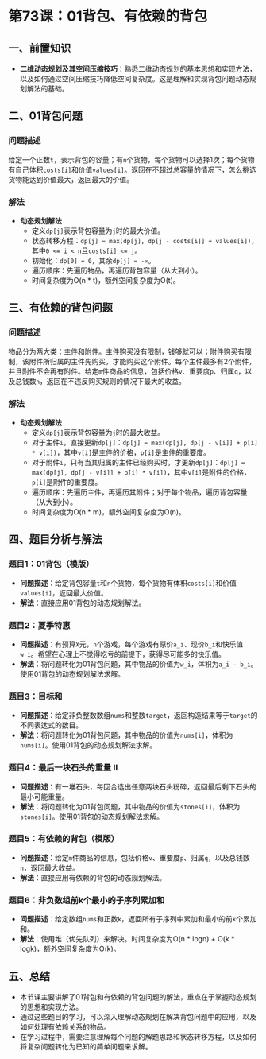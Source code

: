 # 第73课：01背包、有依赖的背包

## 一、前置知识
- **二维动态规划及其空间压缩技巧**：熟悉二维动态规划的基本思想和实现方法，以及如何通过空间压缩技巧降低空间复杂度。这是理解和实现背包问题动态规划解法的基础。

## 二、01背包问题
### 问题描述
给定一个正数`t`，表示背包的容量；有`n`个货物，每个货物可以选择1次；每个货物有自己体积`costs[i]`和价值`values[i]`。返回在不超过总容量的情况下，怎么挑选货物能达到价值最大，返回最大的价值。

### 解法
- **动态规划解法**
  - 定义`dp[j]`表示背包容量为`j`时的最大价值。
  - 状态转移方程：`dp[j] = max(dp[j], dp[j - costs[i]] + values[i])`，其中`0 <= i < n`且`costs[i] <= j`。
  - 初始化：`dp[0] = 0`，其余`dp[j] = -∞`。
  - 遍历顺序：先遍历物品，再遍历背包容量（从大到小）。
  - 时间复杂度为O(n * t)，额外空间复杂度为O(t)。

## 三、有依赖的背包问题
### 问题描述
物品分为两大类：主件和附件。主件购买没有限制，钱够就可以；附件购买有限制，该附件所归属的主件先购买，才能购买这个附件。每个主件最多有2个附件，并且附件不会再有附件。给定`m`件商品的信息，包括价格`v`、重要度`p`、归属`q`，以及总钱数`n`，返回在不违反购买规则的情况下最大的收益。

### 解法
- **动态规划解法**
  - 定义`dp[j]`表示背包容量为`j`时的最大收益。
  - 对于主件`i`，直接更新`dp[j]`：`dp[j] = max(dp[j], dp[j - v[i]] + p[i] * v[i])`，其中`v[i]`是主件的价格，`p[i]`是主件的重要度。
  - 对于附件`i`，只有当其归属的主件已经购买时，才更新`dp[j]`：`dp[j] = max(dp[j], dp[j - v[i]] + p[i] * v[i])`，其中`v[i]`是附件的价格，`p[i]`是附件的重要度。
  - 遍历顺序：先遍历主件，再遍历其附件；对于每个物品，遍历背包容量（从大到小）。
  - 时间复杂度为O(n * m)，额外空间复杂度为O(n)。

## 四、题目分析与解法
### 题目1：01背包（模版）
- **问题描述**：给定背包容量`t`和`n`个货物，每个货物有体积`costs[i]`和价值`values[i]`，返回最大价值。
- **解法**：直接应用01背包的动态规划解法。

### 题目2：夏季特惠
- **问题描述**：有预算`X`元，`n`个游戏，每个游戏有原价`a_i`、现价`b_i`和快乐值`w_i`。希望在心理上不觉得吃亏的前提下，获得尽可能多的快乐值。
- **解法**：将问题转化为01背包问题，其中物品的价值为`w_i`，体积为`a_i - b_i`。使用01背包的动态规划解法求解。

### 题目3：目标和
- **问题描述**：给定非负整数数组`nums`和整数`target`，返回构造结果等于`target`的不同表达式的数目。
- **解法**：将问题转化为01背包问题，其中物品的价值为`nums[i]`，体积为`nums[i]`。使用01背包的动态规划解法求解。

### 题目4：最后一块石头的重量 II
- **问题描述**：有一堆石头，每回合选出任意两块石头粉碎，返回最后剩下石头的最小可能重量。
- **解法**：将问题转化为01背包问题，其中物品的价值为`stones[i]`，体积为`stones[i]`。使用01背包的动态规划解法求解。

### 题目5：有依赖的背包（模版）
- **问题描述**：给定`m`件商品的信息，包括价格`v`、重要度`p`、归属`q`，以及总钱数`n`，返回最大收益。
- **解法**：直接应用有依赖的背包的动态规划解法。

### 题目6：非负数组前k个最小的子序列累加和
- **问题描述**：给定数组`nums`和正数`k`，返回所有子序列中累加和最小的前`k`个累加和。
- **解法**：使用堆（优先队列）来解决。时间复杂度为O(n * logn) + O(k * logk)，额外空间复杂度为O(k)。

## 五、总结
- 本节课主要讲解了01背包和有依赖的背包问题的解法，重点在于掌握动态规划的思想和实现方法。
- 通过这些题目的学习，可以深入理解动态规划在解决背包问题中的应用，以及如何处理有依赖关系的物品。
- 在学习过程中，需要注意理解每个问题的解题思路和状态转移方程，以及如何将复杂问题转化为已知的简单问题来求解。
